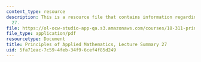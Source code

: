 ```yaml
---
content_type: resource
description: This is a resource file that contains information regarding lecture summary
  27.
file: https://ol-ocw-studio-app-qa.s3.amazonaws.com/courses/18-311-principles-of-applied-mathematics-spring-2014/5fa71eac7c594feb34f96cef4f85d249_MIT18_311S14_Lecture27.pdf
file_type: application/pdf
resourcetype: Document
title: Principles of Applied Mathematics, Lecture Summary 27
uid: 5fa71eac-7c59-4feb-34f9-6cef4f85d249
---
```

